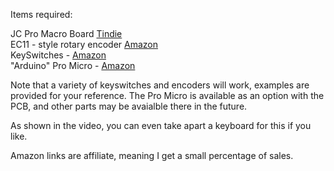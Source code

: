 Items required:

JC Pro Macro Board [Tindie](https://www.tindie.com/products/24327)  
EC11 - style rotary encoder [Amazon](https://amzn.to/2UHf1wW)  
KeySwitches - [Amazon](https://amzn.to/3iFpGQH)  
"Arduino" Pro Micro - [Amazon](https://amzn.to/2UALftK)

Note that a variety of keyswitches and encoders will work, examples are provided for your reference.
The Pro Micro is available as an option with the PCB, and other parts may be avaialble there in
the future.

As shown in the video, you can even take apart a keyboard for this if you like.

Amazon links are affiliate, meaning I get a small percentage of sales.
